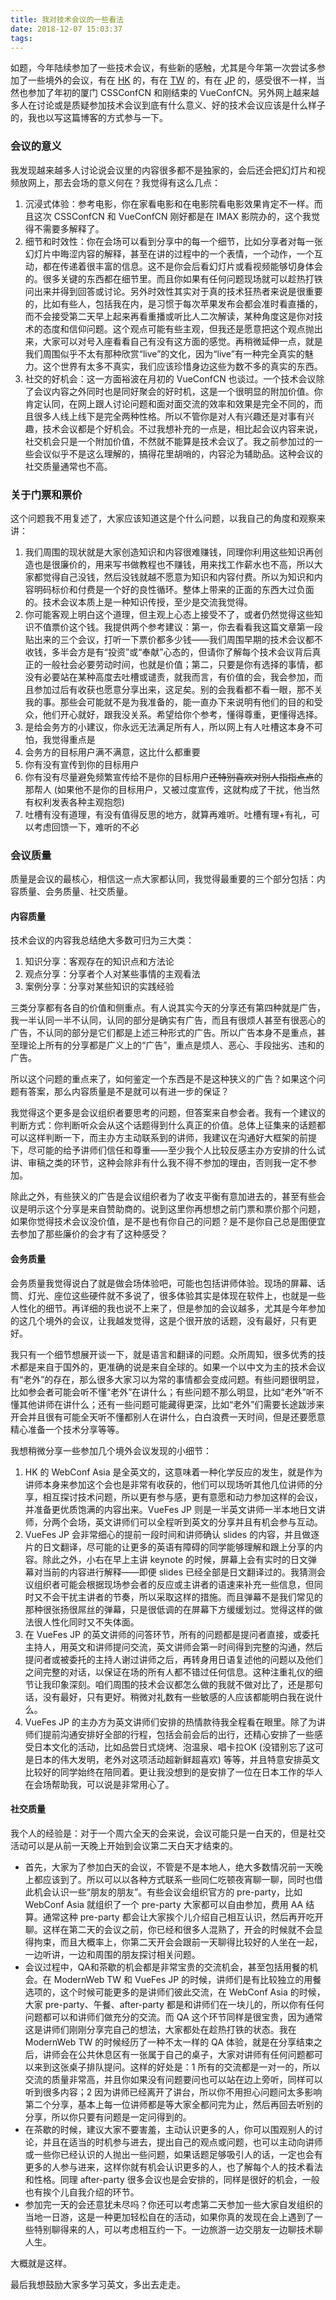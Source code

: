 ```yaml
---
title: 我对技术会议的一些看法
date: 2018-12-07 15:03:37
tags:
---
```


如题，今年陆续参加了一些技术会议，有些新的感触，尤其是今年第一次尝试多参加了一些境外的会议，有在 [HK](https://www.webconf.asia) 的，有在 [TW](https://modernweb.tw/2018/) 的，有在 [JP](https://vuefes.jp) 的，感受很不一样，当然也参加了年初的厦门 CSSConfCN 和刚结束的 VueConfCN。另外网上越来越多人在讨论或是质疑参加技术会议到底有什么意义、好的技术会议应该是什么样子的，我也以写这篇博客的方式参与一下。

<!-- more -->

### 会议的意义

我发现越来越多人讨论说会议里的内容很多都不是独家的，会后还会把幻灯片和视频放网上，那去会场的意义何在？我觉得有这么几点：

1. 沉浸式体验：参考电影，你在家看电影和在电影院看电影效果肯定不一样。而且这次 CSSConfCN 和 VueConfCN 刚好都是在 IMAX 影院办的，这个我觉得不需要多解释了。
2. 细节和时效性：你在会场可以看到分享中的每一个细节，比如分享者对每一张幻灯片中晦涩内容的解释，甚至在讲的过程中的一个表情，一个动作，一个互动，都在传递着很丰富的信息。这不是你会后看幻灯片或看视频能够切身体会的。很多关键的东西都在细节里。而且你如果有任何问题现场就可以趁热打铁问出来并得到回答或讨论。另外时效性其实对于真的技术狂热者来说是很重要的，比如有些人，包括我在内，是习惯于每次苹果发布会都会准时看直播的，而不会接受第二天早上起来再看重播或听比人二次解读，某种角度这是你对技术的态度和信仰问题。这个观点可能有些主观，但我还是愿意把这个观点抛出来，大家可以对号入座看看自己有没有这方面的感觉。再稍微延伸一点，就是我们周围似乎不太有那种欣赏“live”的文化，因为“live”有一种完全真实的魅力。这个世界有太多不真实，我们应该珍惜身边这些为数不多的真实的东西。
3. 社交的好机会：这一方面裕波在月初的 VueConfCN 也谈过。一个技术会议除了会议内容之外同时也是同好聚会的好时机，这是一个很明显的附加价值。你肯定认同，在网上跟人讨论问题和面对面交流的效率和效果是完全不同的，而且很多人线上线下是完全两种性格。所以不管你是对人有兴趣还是对事有兴趣，技术会议都是个好机会。不过我想补充的一点是，相比起会议内容来说，社交机会只是一个附加价值，不然就不能算是技术会议了。我之前参加过的一些会议似乎不是这么理解的，搞得花里胡哨的，内容沦为辅助品。这种会议的社交质量通常也不高。

### 关于门票和票价

这个问题我不用复述了，大家应该知道这是个什么问题，以我自己的角度和观察来讲：

1. 我们周围的现状就是大家创造知识和内容很难赚钱，同理你利用这些知识再创造也是很廉价的，用来写书做教程也不赚钱，用来找工作薪水也不高，所以大家都觉得自己没钱，然后没钱就越不愿意为知识和内容付费。所以为知识和内容明码标价和付费是一个好的良性循环。整体上带来的正面的东西大过负面的。技术会议本质上是一种知识传授，至少是交流我觉得。
2. 你可能客观上明白这个道理，但主观上心态上接受不了，或者仍然觉得这些知识不值票价这个钱。我提供两个参考建议：第一，你去看看我这篇文章第一段贴出来的三个会议，打听一下票价都多少钱——我们周围早期的技术会议都不收钱，多半会方是有“投资”或“奉献”心态的，但请你了解每个技术会议背后真正的一般社会必要劳动时间，也就是价值；第二，只要是你有选择的事情，都没有必要站在某种高度去吐槽或谴责，就我而言，有价值的会，我会参加，而且参加过后有收获也愿意分享出来，这足矣。别的会我看都不看一眼，那不关我的事。那些会可能就不是为我准备的，能一直办下来说明有他们的目的和受众，他们开心就好，跟我没关系。希望给你个参考，懂得尊重，更懂得选择。
3. 是给会务方的小建议，你永远无法满足所有人，所以网上有人吐槽这本身不可怕，我觉得重点是
  1. 会务方的目标用户满不满意，这比什么都重要
  2. 你有没有宣传到你的目标用户
  3. 你有没有尽量避免频繁宣传给不是你的目标用户<s>还特别喜欢对别人指指点点</s>的那帮人 (如果他不是你的目标用户，又被过度宣传，这就构成了干扰，他当然有权利发表各种主观抱怨)
  4. 吐槽有没有道理，有没有值得反思的地方，就算再难听。吐槽有理+有礼，可以考虑回馈一下，难听的不必

### 会议质量

质量是会议的最核心，相信这一点大家都认同，我觉得最重要的三个部分包括：内容质量、会务质量、社交质量。

#### 内容质量

技术会议的内容我总结绝大多数可归为三大类：

1. 知识分享：客观存在的知识点和方法论
2. 观点分享：分享者个人对某些事情的主观看法
3. 案例分享：分享对某些知识的实践经验

三类分享都有各自的价值和侧重点。有人说其实今天的分享还有第四种就是广告，我一半认同一半不认同，认同的部分是确实有广告，而且有很烦人甚至有很恶心的广告，不认同的部分是它们都是上述三种形式的广告。所以广告本身不是重点，甚至理论上所有的分享都是广义上的“广告”，重点是烦人、恶心、手段拙劣、违和的广告。

所以这个问题的重点来了，如何鉴定一个东西是不是这种狭义的广告？如果这个问题有答案，那么内容质量是不是就可以有进一步的保证？

我觉得这个更多是会议组织者要思考的问题，但答案来自参会者。我有一个建议的判断方式：你判断听众会从这个话题得到什么真正的价值。总体上征集来的话题都可以这样判断一下，而主办方主动联系到的讲师，我建议在沟通好大框架的前提下，尽可能的给予讲师们信任和尊重——至少我个人比较反感主办方安排的什么试讲、审稿之类的环节，这种会除非有什么我不得不参加的理由，否则我一定不参加。

除此之外，有些狭义的广告是会议组织者为了收支平衡有意加进去的，甚至有些会议是明示这个分享是来自赞助商的。说到这里你再想想之前门票和票价那个问题，如果你觉得技术会议没价值，是不是也有你自己的问题？是不是你自己总是图便宜去参加了那些廉价的会才有了这种感受？

#### 会务质量

会务质量我觉得说白了就是做会场体验吧，可能也包括讲师体验。现场的屏幕、话筒、灯光、座位这些硬件就不多说了，很多体验其实是体现在软件上，也就是一些人性化的细节。再详细的我也说不上来了，但是参加的会议越多，尤其是今年参加的这几个境外的会议，让我越发觉得，这是个很开放的话题，没有最好，只有更好。

我只有一个细节想展开谈一下，就是语言和翻译的问题。众所周知，很多优秀的技术都是来自于国外的，更准确的说是来自全球的。如果一个以中文为主的技术会议有“老外”的存在，那么很多大家习以为常的事情都会变成问题。有些问题很明显，比如参会者可能会听不懂“老外”在讲什么；有些问题不那么明显，比如“老外”听不懂其他讲师在讲什么；还有一些问题可能藏得更深，比如“老外”们需要长途跋涉来开会并且很有可能全天听不懂都别人在讲什么，白白浪费一天时间，但是还要愿意精心准备一个技术分享等等。

我想稍微分享一些参加几个境外会议发现的小细节：

1. HK 的 WebConf Asia 是全英文的，这意味着一种化学反应的发生，就是作为讲师本身来参加这个会也是非常有收获的，他们可以现场听其他几位讲师的分享，相互探讨技术问题，所以更有参与感，更有意愿和动力参加这样的会议，并准备更优质饱满的内容出来。VueFes JP 则是一半英文讲师一半本地日文讲师，分两个会场，英文讲师们可以全程听到英文的分享并且有机会参与互动。
2. VueFes JP 会非常细心的提前一段时间和讲师确认 slides 的内容，并且做逐片的日文翻译，尽可能的让更多的英语有障碍的同学能够理解和跟上分享的内容。除此之外，小右在早上主讲 keynote 的时候，屏幕上会有实时的日文弹幕对当前的内容进行解释——即便 slides 已经全部是日文翻译过的。我猜测会议组织者可能会根据现场参会者的反应或主讲者的语速来补充一些信息，但同时又不会干扰主讲者的节奏，所以采取这样的措施。而且弹幕不是我们常见的那种很张扬很屌丝的弹幕，只是很低调的在屏幕下方缓缓划过。觉得这样的做法很人性化同时又不失体面。
3. 在 VueFes JP 的英文讲师的问答环节，所有的问题都是提问者直接，或委托主持人，用英文和讲师提问交流，英文讲师会第一时间得到完整的沟通，然后提问者或被委托的主持人谢过讲师之后，再转身用日语复述他的问题以及他们之间完整的对话，以保证在场的所有人都不错过任何信息。这种注重礼仪的细节让我印象深刻。咱们周围的技术会议都怎么做的我就不做对比了，还是那句话，没有最好，只有更好。稍微对礼数有一些敏感的人应该都能明白我在说什么。
4. VueFes JP 的主办方为英文讲师们安排的热情款待我全程看在眼里。除了为讲师们提前沟通安排好全部的行程，包括会前会后的出行，还精心安排了一些感受日本文化的活动，比如品尝日式烧烤、泡温泉、唱卡拉OK (没错别忘了这可是日本的伟大发明，老外对这项活动超新鲜超喜欢) 等等，并且特意安排英文比较好的同学始终在陪同着。更让我没想到的是安排了一位在日本工作的华人在会场帮助我，可以说是非常用心了。

#### 社交质量

我个人的经验是：对于一个周六全天的会来说，会议可能只是一白天的，但是社交活动可以是从前一天晚上开始到会议第二天白天才结束的。

* 首先，大家为了参加白天的会议，不管是不是本地人，绝大多数情况前一天晚上都应该到了。所以可以以各种方式联系一些同仁吃顿夜宵聊一聊，同时也借此机会认识一些“朋友的朋友”。有些会议会组织官方的 pre-party，比如 WebConf Asia 就组织了一个 pre-party 大家都可以自由参加，费用 AA 结算。通常这种 pre-party 都会让大家挨个儿介绍自己相互认识，然后再开吃开聊。这样在第二天的会议之前，你已经和很多人混熟了，开会的时候就不会显得拘束，而且大概率上，你第二天开会会跟前一天聊得比较好的人坐在一起，一边听讲，一边和周围的朋友探讨相关问题。
* 会议过程中，QA和茶歇的机会都是非常宝贵的交流机会，甚至包括用餐的机会。在 ModernWeb TW 和 VueFes JP 的时候，讲师们是有比较独立的用餐选项的，这个时候可能更多的是讲师们彼此交流，在 WebConf Asia 的时候，大家 pre-party、午餐、after-party 都是和讲师们在一块儿的，所以你有任何问题都可以和讲师们做充分的交流。而 QA 这个环节同样是很宝贵，因为通常这是讲师们刚刚分享完自己的想法，大家都处在趁热打铁的状态。我在 ModernWeb TW 的时候经历了一种不太一样的 QA 体验，就是在分享结束之后，讲师会在公共休息区有一张属于自己的桌子，大家对讲师有任何问题都可以来到这张桌子排队提问。这样的好处是：1 所有的交流都是一对一的，所以交流的质量非常高，并且你如果没有问题要问也可以站在边上旁听，同样可以听到很多内容；2 因为讲师已经离开了讲台，所以你不用担心问题问太多影响第二个分享，基本上每一位讲师都是等大家全都问完为止，然后再回去听别的分享，所以你只要有问题是一定问得到的。
* 在茶歇的时候，建议大家不要害羞，主动认识更多的人，你可以围观别人的讨论，并且在适当的时机参与进去，提出自己的观点或问题，也可以主动向讲师或一些你已经认识的人抛出一些问题，如果话题足够吸引人的话，一定也会有更多的人参与进来，这样你就有机会认识更多的人，也了解每个人的技术看法和性格。同理 after-party 很多会议也是会安排的，同样是很好的机会，一般也有挨个儿自我介绍的环节。
* 参加完一天的会还意犹未尽吗？你还可以考虑第二天参加一些大家自发组织的当地一日游，这是一种更加轻松自在的活动，如果你真的发现在会上遇到了一些特别聊得来的人，可以考虑相互约一下。一边旅游一边交朋友一边聊技术聊人生。

大概就是这样。

最后我想鼓励大家多学习英文，多出去走走。
